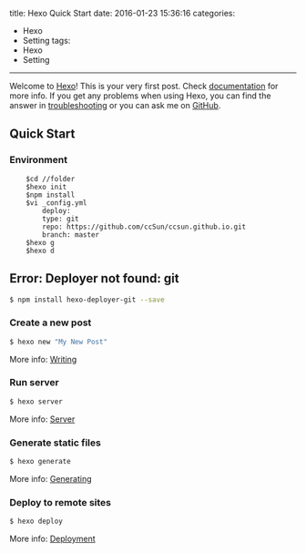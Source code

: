 title: Hexo Quick Start
date: 2016-01-23 15:36:16
categories: 
- Hexo
- Setting
tags:
- Hexo
- Setting

---
Welcome to [Hexo](http://hexo.io/)! This is your very first post. Check [documentation](http://hexo.io/docs/) for more info. If you get any problems when using Hexo, you can find the answer in [troubleshooting](http://hexo.io/docs/troubleshooting.html) or you can ask me on [GitHub](https://github.com/hexojs/hexo/issues).

## Quick Start

### Environment

```
	$cd //folder
	$hexo init
	$npm install
	$vi _config.yml
		deploy:
  		type: git
  		repo: https://github.com/ccSun/ccsun.github.io.git
		branch: master
	$hexo g
	$hexo d
```

## Error: Deployer not found: git

``` bash
$ npm install hexo-deployer-git --save
```

### Create a new post

``` bash
$ hexo new "My New Post"
```

More info: [Writing](http://hexo.io/docs/writing.html)

### Run server

``` bash
$ hexo server
```

More info: [Server](http://hexo.io/docs/server.html)

### Generate static files

``` bash
$ hexo generate
```

More info: [Generating](http://hexo.io/docs/generating.html)

### Deploy to remote sites

``` bash
$ hexo deploy
```

More info: [Deployment](http://hexo.io/docs/deployment.html)
